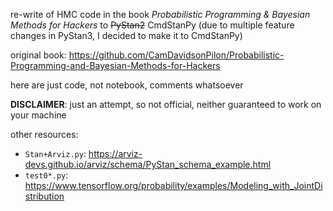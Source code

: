re-write of HMC code in the book *Probabilistic Programming & Bayesian Methods for Hackers* to ~~PyStan2~~ CmdStanPy
(due to multiple feature changes in PyStan3, I decided to make it to CmdStanPy)

original book: https://github.com/CamDavidsonPilon/Probabilistic-Programming-and-Bayesian-Methods-for-Hackers

here are just code, not notebook, comments whatsoever

**DISCLAIMER**: just an attempt, so not official, neither guaranteed to work on your machine

other resources:

 - `Stan+Arviz.py`: https://arviz-devs.github.io/arviz/schema/PyStan_schema_example.html
 - `test0*.py`: https://www.tensorflow.org/probability/examples/Modeling_with_JointDistribution
